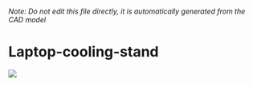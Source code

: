 ###### Note: Do not edit this file directly, it is automatically generated from the CAD model

# Laptop-cooling-stand

![](/project.svg)

